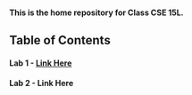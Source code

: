#### This is the home repository for Class CSE 15L. 
## Table of Contents
#### Lab 1 - [Link Here](https://kayden-yan.github.io/cse15l-lab-reports/week1_lab_report.html)
#### Lab 2 - Link Here
